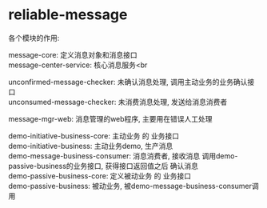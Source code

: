 # reliable-message

各个模块的作用:

message-core:                   定义消息对象和消息接口<br>
message-center-service:         核心消息服务<br

unconfirmed-message-checker:    未确认消息处理, 调用主动业务的业务确认接口<br>
unconsumed-message-checker:     未消费消息处理, 发送给消息消费者<br>

message-mgr-web:                消息管理的web程序, 主要用在错误人工处理<br>

demo-initiative-business-core:  主动业务 的 业务接口<br>
demo-initiative-business:       主动业务demo, 生产消息<br>
demo-message-business-consumer: 消息消费者, 接收消息 调用demo-passive-business的业务接口, 获得接口返回值之后 确认消息<br>
demo-passive-business-core:     定义被动业务 的 业务接口<br>
demo-passive-business:          被动业务, 被demo-message-business-consumer调用<br>
